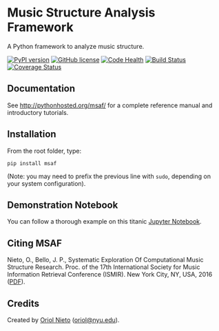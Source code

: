 # Music Structure Analysis Framework #

A Python framework to analyze music structure.

[![PyPI version](https://badge.fury.io/py/msaf.svg)](https://badge.fury.io/py/msaf) [![GitHub license](https://img.shields.io/badge/license-MIT-blue.svg)](https://raw.githubusercontent.com/urinieto/msaf/master/LICENSE.md) [![Code Health](https://landscape.io/github/urinieto/msaf/master/landscape.svg?style=flat)](https://landscape.io/github/urinieto/msaf/master) [![Build Status](https://travis-ci.org/urinieto/msaf.svg?branch=master)](https://travis-ci.org/urinieto/msaf) [![Coverage Status](https://coveralls.io/repos/github/urinieto/msaf/badge.svg?branch=master)](https://coveralls.io/github/urinieto/msaf?branch=master)

## Documentation ##

See http://pythonhosted.org/msaf/ for a complete reference manual and introductory tutorials.

## Installation ##

From the root folder, type:
    
    pip install msaf

(Note: you may need to prefix the previous line with `sudo`, depending on your system configuration).

## Demonstration Notebook ##

You can follow a thorough example on this titanic [Jupyter Notebook](https://github.com/urinieto/msaf/blob/master/examples/Run%20MSAF.ipynb).

## Citing MSAF ##

Nieto, O., Bello, J. P., Systematic Exploration Of Computational Music Structure Research. Proc. of the 17th International Society for Music Information Retrieval Conference (ISMIR). New York City, NY, USA, 2016 ([PDF](http://marl.smusic.nyu.edu/nieto/publications/ISMIR2016-NietoBello.pdf)).

## Credits ##

Created by [Oriol Nieto](http://marl.smusic.nyu.edu/nieto/) (<oriol@nyu.edu>).
